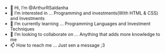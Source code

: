 - 👋 Hi, I’m @ArthurRSaldanha
- 👀 I’m interested in ... Programming and investments(With HTML & CSS) and Investments
- 🌱 I’m currently learning ... Programming Languages ​​and Investment Techniques
- 💞️ I’m looking to collaborate on ... Anything that adds more knowledge to me
- 📫 How to reach me ... Just sen a message ;3

<!---
ArthurRSaldanha/ArthurRSaldanha is a ✨ special ✨ repository because its `README.md` (this file) appears on your GitHub profile.
You can click the Preview link to take a look at your changes.
--->
